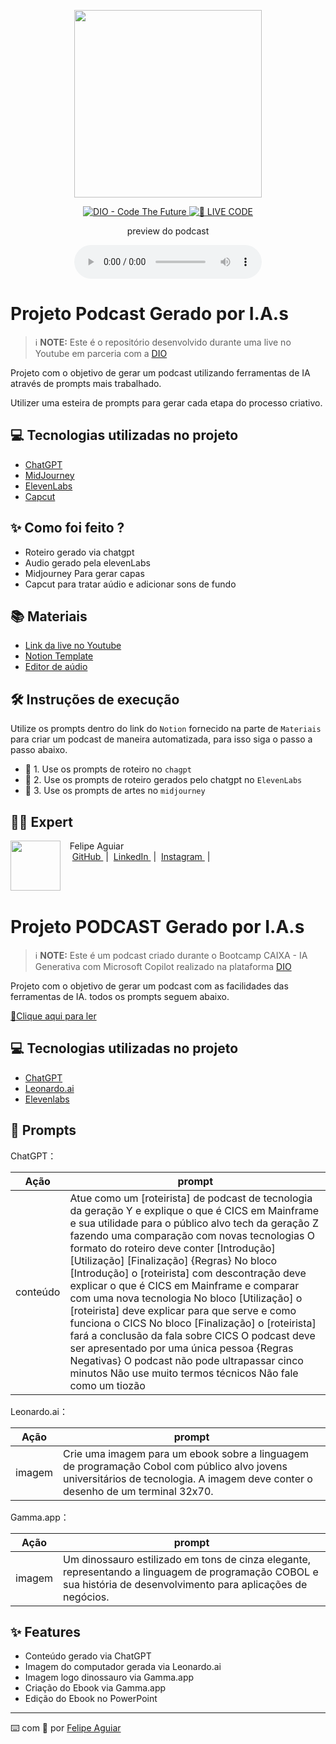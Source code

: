 <p align="center">
<img 
    src="./assets/cover.png"
    width="300"
/>
</p>

<p align="center">
<a href="https://dio.me/">
    <img 
        src="https://img.shields.io/badge/DIO-Code_The_Future-28DA77?logo=youtube" 
        alt="DIO - Code The Future">
</a>
<a href="https://dio.me/">
<img 
    src="https://img.shields.io/badge/🔴_LIVE_CODE-FF5E72" 
    alt="🔴 LIVE CODE">
</a>
</p>

<p align="center">
    preview do podcast
</p>

<div align="center">
    <audio src="output/podcast_editado.MP3" controls title="Podcast editado"></audio>
</div>

# Projeto Podcast Gerado por I.A.s


 > ℹ️ **NOTE:** Este é o repositório desenvolvido durante uma live no Youtube em parceria com a [DIO](https://dio.me)

Projeto com o objetivo de gerar um podcast utilizando ferramentas de IA através de prompts mais trabalhado.

Utilizer uma esteira de prompts para gerar cada etapa do processo criativo.

## 💻 Tecnologias utilizadas no projeto

- [ChatGPT](https://chat.openai.com/) 
- [MidJourney](https://www.midjourney.com/app/)
- [ElevenLabs](https://beta.elevenlabs.io/)
- [Capcut](https://www.capcut.com/pt-br/)

## ✨ Como foi feito ?

- Roteiro gerado via chatgpt
- Audio gerado pela elevenLabs
- Midjourney Para gerar capas
- Capcut para tratar aúdio e adicionar sons de fundo

## 📚 Materiais

- [Link da live no Youtube](https://www.youtube.com)
- [Notion Template](https://helpful-jump-17b.notion.site/PAS-Podcast-AI-Studio-210489e15d7a4a73b743bb159e45d06f?pvs=4)
- [Editor de aúdio](https://www.capcut.com/editor?from_page=landing_page&__action_from=picture_V%C3%ADdeos%20profissionais%20em%20minutos,%20n%C3%A3o%20em%20horas.)


## 🛠️ Instruções de execução

Utilize os prompts dentro do link do `Notion` fornecido na parte de `Materiais` para criar um podcast de maneira automatizada, para isso siga o passo a passo abaixo.

- 🤖 1. Use os prompts de roteiro no `chagpt`
- 🤖 2. Use os prompts de roteiro gerados pelo chatgpt no  `ElevenLabs`
- 🤖 3. Use os prompts de artes no `midjourney`

## 👨‍💻 Expert

<p>
    <img 
      align=left 
      margin=10 
      width=80 
      src="https://avatars.githubusercontent.com/u/37452836?v=4"
    />
    <p>&nbsp&nbsp&nbspFelipe Aguiar<br>
    &nbsp&nbsp&nbsp
    <a 
        href="https://github.com/felipeAguiarCode">
        GitHub
    </a>
    &nbsp;|&nbsp;
    <a 
        href="www.linkedin.com/in/felipe-exe">
        LinkedIn
    </a>
    &nbsp;|&nbsp;
    <a 
        href="https://www.instagram.com/felipeaguiar.exe/">
        Instagram
    </a>
    &nbsp;|&nbsp;</p>
</p>
<br/><br/>

# Projeto PODCAST Gerado por I.A.s


 > ℹ️ **NOTE:** Este é um podcast criado durante o Bootcamp CAIXA - IA Generativa com Microsoft Copilot realizado na plataforma [DIO](https://dio.me)

Projeto com o objetivo de gerar um podcast com as facilidades das ferramentas de IA. todos os prompts seguem abaixo.

<a href="https://github.com/lcarol19/prompts-recipe-to-create-a-ebook/blob/main/Explorando-a-linguagem-COBOL.pdf" title="View PDF now"> 📕Clique aqui para ler</a>


## 💻 Tecnologias utilizadas no projeto

- [ChatGPT](https://chat.openai.com/) 
- [Leonardo.ai](https://app.leonardo.ai//) 
- [Elevenlabs](https://elevenlabs.io/)

## 🧠 Prompts


ChatGPT：

|  Ação    |prompt                                                                                 
| :------: | -------------------------------------------------------------------------------------------------------------------------------------------------------------------------------------------------------------------------------------------------------------------------------------------------------------------------------------------------------------------------------------------------------------------------------------------------------------------------------------------------------------------------------------------------------------------------------------------------------------------------------------------------------------------------------------------------------------------------------------------------------------------------- |
| conteúdo | Atue como um [roteirista] de podcast de tecnologia da geração Y e explique o que é CICS em Mainframe e sua utilidade para o público alvo tech da geração Z fazendo uma comparação com novas tecnologias O formato do roteiro deve conter [Introdução] [Utilização] [Finalização] {Regras} No bloco [Introdução] o [roteirista] com descontração deve explicar o que é CICS em Mainframe e comparar com uma nova tecnologia No bloco [Utilização] o [roteirista] deve explicar para que serve e como funciona o CICS No bloco [Finalização] o [roteirista] fará a conclusão da fala sobre CICS O podcast deve ser apresentado por uma única pessoa {Regras Negativas} O podcast não pode ultrapassar cinco minutos Não use muito termos técnicos Não fale como um tiozão


Leonardo.ai：

|  Ação  | prompt                                                                                                                                                                          |
| :----: | ------------------------------------------------------------------------------------------------------------------------------------------------------------------------------- |
| imagem | Crie uma imagem para um ebook sobre a linguagem de programação Cobol com público alvo jovens universitários de tecnologia. A imagem deve conter o desenho de um terminal 32x70. |

Gamma.app：

|  Ação  | prompt                                                                                                                                                            |
| :----: | ----------------------------------------------------------------------------------------------------------------------------------------------------------------- |
| imagem | Um dinossauro estilizado em tons de cinza elegante, representando a linguagem de programação COBOL e sua história de desenvolvimento para aplicações de negócios. |

## ✨ Features

- Conteúdo gerado via ChatGPT
- Imagem do computador gerada via Leonardo.ai
- Imagem logo dinossauro via Gamma.app
- Criação do Ebook via Gamma.app
- Edição do Ebook no PowerPoint

<p>

---

⌨️ com 💜 por [Felipe Aguiar](https://github.com/felipeAguiarCode)
